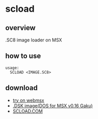 # scload

## overview
.SC8 image loader on MSX

## how to use
```
usage:
  SCLOAD <IMAGE.SC8>
```
## download
- [try on webmsx](https://webmsx.org/?MACHINE=MSX2J&DISKA_URL=https://raw.githubusercontent.com/renatus-xxxx/scload/main/bin/SCLOAD.DSK)
- [.DSK image(DOS for MSX v0.16 Gaku)](https://raw.githubusercontent.com/renatus-xxxx/scload/main/bin/SCLOAD.DSK)
- [SCLOAD.COM](https://raw.githubusercontent.com/renatus-xxxx/scload/main/bin/SCLOAD.COM)